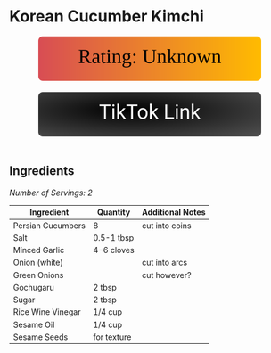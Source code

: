 # Korean Cucumber Kimchi

<div align="center">
  <img src="../../graphics/svg/stars-unknown.svg" alt="Rating">
</div>

<br>

<div align="center">
  <a href="https://www.instagram.com/reel/CpiaR_QsjEy/?fbclid=IwAR2HI0t8xfGjNWad0bjEP13F8yAdyd_nxit9DBoMI_WkxWMX7-0EFznLMW0">
    <img src="../../graphics/svg/link-button-tiktok.svg" alt="Instagram Link">
  </a>
</div>

<br>

## Ingredients
*Number of Servings: 2*

| Ingredient | Quantity | Additional Notes | 
| --- | --- | --- |
| Persian Cucumbers | 8 | cut into coins |
| Salt | 0.5-1 tbsp | |
| Minced Garlic | 4-6 cloves | |
| Onion (white) | | cut into arcs |
| Green Onions | | cut however? |
| Gochugaru | 2 tbsp |
| Sugar | 2 tbsp |
| Rice Wine Vinegar | 1/4 cup |
| Sesame Oil | 1/4 cup |
| Sesame Seeds | for texture |
